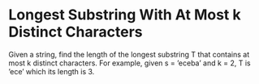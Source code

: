 # Longest Substring With At Most k Distinct Characters
Given a string, find the length of the longest substring T that contains at most k distinct characters.
For example, given s = ’eceba’ and k = 2, T is ’ece’ which its length is 3.